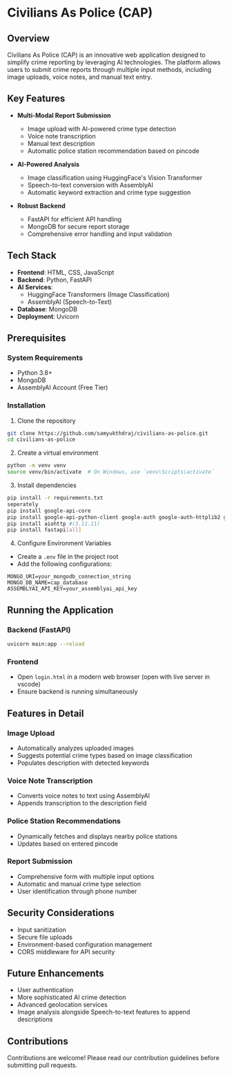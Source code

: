 # Civilians As Police (CAP)

## Overview

Civilians As Police (CAP) is an innovative web application designed to simplify crime reporting by leveraging AI technologies. The platform allows users to submit crime reports through multiple input methods, including image uploads, voice notes, and manual text entry.

## Key Features

- **Multi-Modal Report Submission**
  - Image upload with AI-powered crime type detection
  - Voice note transcription
  - Manual text description
  - Automatic police station recommendation based on pincode

- **AI-Powered Analysis**
  - Image classification using HuggingFace's Vision Transformer
  - Speech-to-text conversion with AssemblyAI
  - Automatic keyword extraction and crime type suggestion

- **Robust Backend**
  - FastAPI for efficient API handling
  - MongoDB for secure report storage
  - Comprehensive error handling and input validation

## Tech Stack

- **Frontend**: HTML, CSS, JavaScript
- **Backend**: Python, FastAPI
- **AI Services**: 
  - HuggingFace Transformers (Image Classification)
  - AssemblyAI (Speech-to-Text)
- **Database**: MongoDB
- **Deployment**: Uvicorn

## Prerequisites

### System Requirements
- Python 3.8+
- MongoDB
- AssemblyAI Account (Free Tier)

### Installation

1. Clone the repository
```bash
git clone https://github.com/samyukthdraj/civilians-as-police.git
cd civilians-as-police
```

2. Create a virtual environment
```bash
python -m venv venv
source venv/bin/activate  # On Windows, use `venv\Scripts\activate`
```

3. Install dependencies
```bash
pip install -r requirements.txt
seperately 
pip install google-api-core
pip install google-api-python-client google-auth google-auth-httplib2 google-auth-oauthlib
pip install aiohttp #(3.11.11)
pip install fastapi[all] 

```

4. Configure Environment Variables
- Create a `.env` file in the project root
- Add the following configurations:
```
MONGO_URI=your_mongodb_connection_string
MONGO_DB_NAME=cap_database
ASSEMBLYAI_API_KEY=your_assemblyai_api_key
```

## Running the Application

### Backend (FastAPI)
```bash
uvicorn main:app --reload
```

### Frontend
- Open `login.html` in a modern web browser (open with live server in vscode)
- Ensure backend is running simultaneously

## Features in Detail

### Image Upload
- Automatically analyzes uploaded images
- Suggests potential crime types based on image classification
- Populates description with detected keywords

### Voice Note Transcription
- Converts voice notes to text using AssemblyAI
- Appends transcription to the description field

### Police Station Recommendations
- Dynamically fetches and displays nearby police stations
- Updates based on entered pincode

### Report Submission
- Comprehensive form with multiple input options
- Automatic and manual crime type selection
- User identification through phone number

## Security Considerations

- Input sanitization
- Secure file uploads
- Environment-based configuration management
- CORS middleware for API security

## Future Enhancements

- User authentication
- More sophisticated AI crime detection
- Advanced geolocation services
- Image analysis alongside Speech-to-text features to append descriptions 

## Contributions

Contributions are welcome! Please read our contribution guidelines before submitting pull requests.

